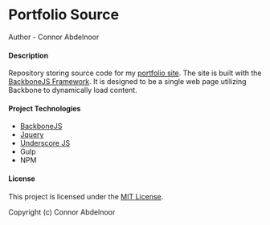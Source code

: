# Portfolio Source

Author - Connor Abdelnoor

#### Description

Repository storing source code for my [portfolio site](http://www.connorabdelnoor.com). The site is built with the [BackboneJS Framework](http://backbonejs.org/). It is designed to be a single web page utilizing Backbone to dynamically load content.

#### Project Technologies

* [BackboneJS](http://backbonejs.org/)
* [Jquery](https://jquery.com/)
* [Underscore JS](http://underscorejs.org/)
* Gulp
* NPM

#### License

This project is licensed under the [MIT License](https://gist.github.com/abdcon02/0a856bcb7bf738ebc1ee).

Copyright (c) Connor Abdelnoor